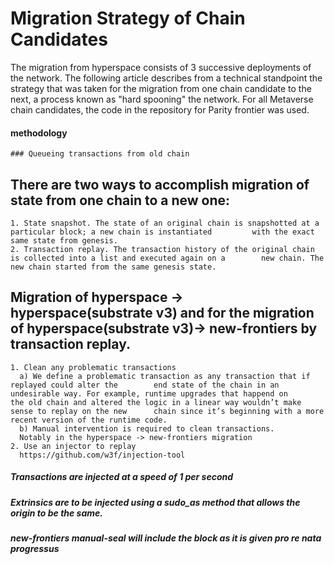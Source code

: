 # Migration Strategy of Chain Candidates

The migration from hyperspace consists of 3 successive deployments of the network.
The following article describes from a technical standpoint 
the strategy that was taken for the migration from one chain candidate to the next, 
a process known as "hard spooning" the network. 
For all Metaverse chain candidates, the code in the repository for Parity frontier was used. 



#### methodology
    ### Queueing transactions from old chain


## There are two ways to accomplish migration of state from one chain to a new one:

    1. State snapshot. The state of an original chain is snapshotted at a particular block; a new chain is instantiated         with the exact same state from genesis.
    2. Transaction replay. The transaction history of the original chain is collected into a list and executed again on a        new chain. The new chain started from the same genesis state.

## Migration of hyperspace -> hyperspace(substrate v3) and for the migration of  hyperspace(substrate v3)-> new-frontiers by transaction replay. 
   
    1. Clean any problematic transactions
      a) We define a problematic transaction as any transaction that if replayed could alter the        end state of the chain in an undesirable way. For example, runtime upgrades that happend on         the old chain and altered the logic in a linear way wouldn’t make sense to replay on the new      chain since it’s beginning with a more recent version of the runtime code.
      b) Manual intervention is required to clean transactions. 
      Notably in the hyperspace -> new-frontiers migration 
    2. Use an injector to replay
      https://github.com/w3f/injection-tool

##### Transactions are injected at a speed of 1 per second 
##### Extrinsics are to be injected using a sudo_as method that allows the origin to be the same.
##### new-frontiers manual-seal will include the block as it is given pro re nata progressus

